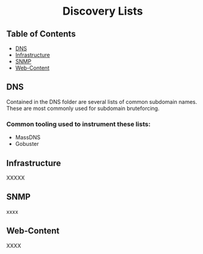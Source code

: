 <h1 align="center">Discovery Lists</h1>


## Table of Contents
- [DNS](#dns)
- [Infrastructure](#infrastructure)
- [SNMP](#snmp)
- [Web-Content](#web-content)


## DNS
Contained in the DNS folder are several lists of common subdomain names. These are most commonly used for subdomain bruteforcing. 

### Common tooling used to instrument these lists:

- MassDNS
- Gobuster

## Infrastructure
XXXXX



## SNMP
xxxx

## Web-Content
XXXX
